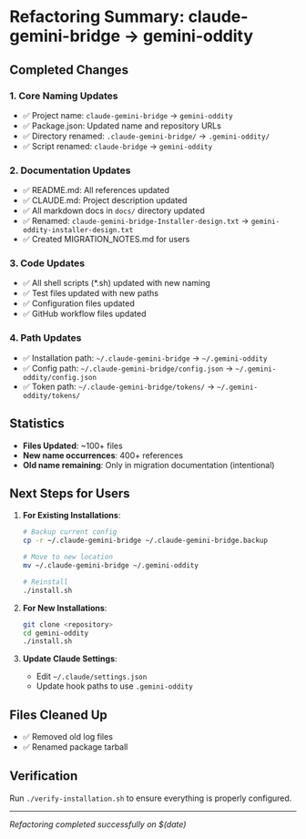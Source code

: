 # Refactoring Summary: claude-gemini-bridge → gemini-oddity

## Completed Changes

### 1. **Core Naming Updates**
- ✅ Project name: `claude-gemini-bridge` → `gemini-oddity`
- ✅ Package.json: Updated name and repository URLs
- ✅ Directory renamed: `.claude-gemini-bridge/` → `.gemini-oddity/`
- ✅ Script renamed: `claude-bridge` → `gemini-oddity`

### 2. **Documentation Updates**
- ✅ README.md: All references updated
- ✅ CLAUDE.md: Project description updated
- ✅ All markdown docs in `docs/` directory updated
- ✅ Renamed: `claude-gemini-bridge-Installer-design.txt` → `gemini-oddity-installer-design.txt`
- ✅ Created MIGRATION_NOTES.md for users

### 3. **Code Updates**
- ✅ All shell scripts (*.sh) updated with new naming
- ✅ Test files updated with new paths
- ✅ Configuration files updated
- ✅ GitHub workflow files updated

### 4. **Path Updates**
- ✅ Installation path: `~/.claude-gemini-bridge` → `~/.gemini-oddity`
- ✅ Config path: `~/.claude-gemini-bridge/config.json` → `~/.gemini-oddity/config.json`
- ✅ Token path: `~/.claude-gemini-bridge/tokens/` → `~/.gemini-oddity/tokens/`

## Statistics
- **Files Updated**: ~100+ files
- **New name occurrences**: 400+ references
- **Old name remaining**: Only in migration documentation (intentional)

## Next Steps for Users

1. **For Existing Installations**:
   ```bash
   # Backup current config
   cp -r ~/.claude-gemini-bridge ~/.claude-gemini-bridge.backup
   
   # Move to new location
   mv ~/.claude-gemini-bridge ~/.gemini-oddity
   
   # Reinstall
   ./install.sh
   ```

2. **For New Installations**:
   ```bash
   git clone <repository>
   cd gemini-oddity
   ./install.sh
   ```

3. **Update Claude Settings**:
   - Edit `~/.claude/settings.json`
   - Update hook paths to use `.gemini-oddity`

## Files Cleaned Up
- ✅ Removed old log files
- ✅ Renamed package tarball

## Verification
Run `./verify-installation.sh` to ensure everything is properly configured.

---
*Refactoring completed successfully on $(date)*